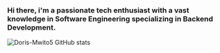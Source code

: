 ### Hi there, i'm a passionate tech enthusiast with a vast knowledge in Software Engineering specializing in Backend Development.

![Doris-Mwito5 GitHub stats](https://github-readme-stats.vercel.app/api?username=Doris-Mwito5&show_icons=true&theme=radical)


